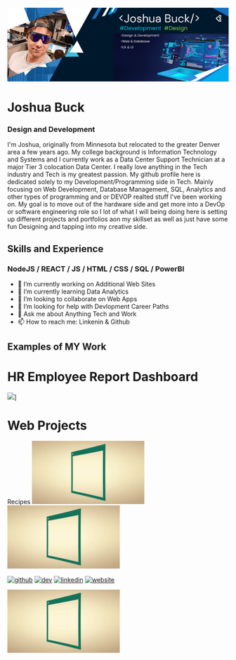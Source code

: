 ![Design and Development](https://github.com/buckmn0333/buckmn0333/blob/main/portfolio_banner.png) 

# Joshua Buck
### Design and Development

I'm Joshua, originally from Minnesota but relocated to the greater Denver area a few years ago. My college background is Information Technology and Systems and I currently work as a Data Center Support Technician at a major Tier 3 colocation Data Center. I really love anything in the Tech industry and Tech is my greatest passion. My github profile here is dedicated solely to my Development/Programming side in Tech. Mainly focusing on Web Development, Database Management, SQL, Analytics and other types of programming and or DEVOP realted stuff I've been working on. My goal is to move out of the hardware side and get more into a DevOp or software engineering role so I lot of what I will being doing here is setting up different projects and portfolios aon my skillset as well as just have some fun Designing and tapping into my creative side. 

## Skills and Experience
### NodeJS / REACT / JS / HTML / CSS / SQL / PowerBI

- 🔭 I’m currently working on Additional Web Sites 
- 🌱 I’m currently learning Data Analytics 
- 👯 I’m looking to collaborate on Web Apps 
- 🤔 I’m looking for help with Devlopment Career Paths 
- 💬 Ask me about Anything Tech and Work 
- 📫 How to reach me: Linkenin & Github 

## Examples of MY Work
# HR Employee Report Dashboard 
<a href="https://github.com/buckmn0333/HR-Dashboard-MySQL-PowerBI"><img src="https://private-user-images.githubusercontent.com/117545217/332768483-8bb56b3b-3c9c-479e-8bc6-9a442c49a808.jpg?jwt=eyJhbGciOiJIUzI1NiIsInR5cCI6IkpXVCJ9.eyJpc3MiOiJnaXRodWIuY29tIiwiYXVkIjoicmF3LmdpdGh1YnVzZXJjb250ZW50LmNvbSIsImtleSI6ImtleTUiLCJleHAiOjE3MTY0MzI2ODAsIm5iZiI6MTcxNjQzMjM4MCwicGF0aCI6Ii8xMTc1NDUyMTcvMzMyNzY4NDgzLThiYjU2YjNiLTNjOWMtNDc5ZS04YmM2LTlhNDQyYzQ5YTgwOC5qcGc_WC1BbXotQWxnb3JpdGhtPUFXUzQtSE1BQy1TSEEyNTYmWC1BbXotQ3JlZGVudGlhbD1BS0lBVkNPRFlMU0E1M1BRSzRaQSUyRjIwMjQwNTIzJTJGdXMtZWFzdC0xJTJGczMlMkZhd3M0X3JlcXVlc3QmWC1BbXotRGF0ZT0yMDI0MDUyM1QwMjQ2MjBaJlgtQW16LUV4cGlyZXM9MzAwJlgtQW16LVNpZ25hdHVyZT0zYjNlNzQ0MDQ5NDQ5MTkxOGM4ODVlMTU3MzkyOGQzNTYwZDJlODAxMzI3MmRmNDU3NmJiZjcyYjYwZWYzYjEwJlgtQW16LVNpZ25lZEhlYWRlcnM9aG9zdCZhY3Rvcl9pZD0wJmtleV9pZD0wJnJlcG9faWQ9MCJ9.waw7be_af3LJ23RCXkm5cYn-N2AWMXLps-jPtfMfOVA" width="256"></a>]
# Web Projects
Recipes
<a href="https://buckmn0333.github.io/odin-recipes/"><img src="https://github.com/buckmn0333/buckmn0333/blob/main/giphy.gif" width="256" ></a>
<a href="https://github.com/buckmn0333/HR-Dashboard-MySQL-PowerBI"><img src="https://github.com/buckmn0333/buckmn0333/blob/main/giphy.gif" width="256" ></a>

[<img src='https://cdn.jsdelivr.net/npm/simple-icons@3.0.1/icons/github.svg' alt='github' height='40'>](https://github.com/buckmn0333)  [<img src='https://cdn.jsdelivr.net/npm/simple-icons@3.0.1/icons/dev-dot-to.svg' alt='dev' height='40'>](https://dev.to/buckmn0333)  [<img src='https://cdn.jsdelivr.net/npm/simple-icons@3.0.1/icons/linkedin.svg' alt='linkedin' height='40'>](https://www.linkedin.com/in/https://www.linkedin.com/in/joshua-b-a830951a4//)  [<img src='https://cdn.jsdelivr.net/npm/simple-icons@3.0.1/icons/icloud.svg' alt='website' height='40'>](https://github.com/buckmn0333)  

<a href="https://github.com/buckmn0333/HR-Dashboard-MySQL-PowerBI"><img src="https://github.com/buckmn0333/buckmn0333/blob/main/giphy.gif" width="256" ></a>

